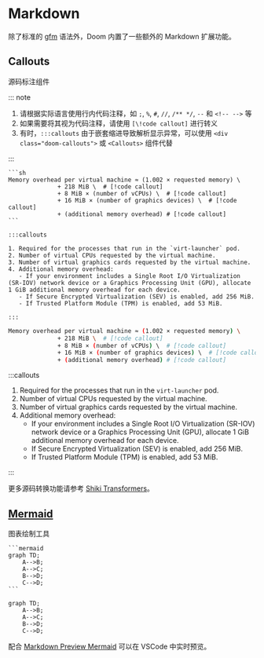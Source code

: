 
# Markdown

除了标准的 [gfm](https://github.github.com/gfm) 语法外，Doom 内置了一些额外的 Markdown 扩展功能。

## Callouts

源码标注组件

::: note

1. 请根据实际语言使用行内代码注释，如 `;`, `%`, `#`, `//`, `/** */`, `--` 和 `<!-- -->` 等
2. 如果需要将其视为代码注释，请使用 `[\!code callout]` 进行转义
3. 有时，`:::callouts` 由于嵌套缩进导致解析显示异常，可以使用 `<div class="doom-callouts">` 或 `<Callouts>` 组件代替

:::

````mdx
```sh
Memory overhead per virtual machine ≈ (1.002 × requested memory) \
              + 218 MiB \  # [!code callout]
              + 8 MiB × (number of vCPUs) \  # [!code callout]
              + 16 MiB × (number of graphics devices) \  # [!code callout]
              + (additional memory overhead) # [!code callout]
```

:::callouts

1. Required for the processes that run in the `virt-launcher` pod.
2. Number of virtual CPUs requested by the virtual machine.
3. Number of virtual graphics cards requested by the virtual machine.
4. Additional memory overhead:
   - If your environment includes a Single Root I/O Virtualization (SR-IOV) network device or a Graphics Processing Unit (GPU), allocate 1 GiB additional memory overhead for each device.
   - If Secure Encrypted Virtualization (SEV) is enabled, add 256 MiB.
   - If Trusted Platform Module (TPM) is enabled, add 53 MiB.

:::
````

```sh
Memory overhead per virtual machine ≈ (1.002 × requested memory) \
              + 218 MiB \  # [!code callout]
              + 8 MiB × (number of vCPUs) \  # [!code callout]
              + 16 MiB × (number of graphics devices) \  # [!code callout]
              + (additional memory overhead) # [!code callout]
```

:::callouts

1. Required for the processes that run in the `virt-launcher` pod.
2. Number of virtual CPUs requested by the virtual machine.
3. Number of virtual graphics cards requested by the virtual machine.
4. Additional memory overhead:
   - If your environment includes a Single Root I/O Virtualization (SR-IOV) network device or a Graphics Processing Unit (GPU), allocate 1 GiB additional memory overhead for each device.
   - If Secure Encrypted Virtualization (SEV) is enabled, add 256 MiB.
   - If Trusted Platform Module (TPM) is enabled, add 53 MiB.

:::

更多源码转换功能请参考 [Shiki Transformers](https://shiki.style/packages/transformers#transformers)。

## [Mermaid](https://mermaid.js.org)

图表绘制工具

````mdx
```mermaid
graph TD;
    A-->B;
    A-->C;
    B-->D;
    C-->D;
```
````

```mermaid
graph TD;
    A-->B;
    A-->C;
    B-->D;
    C-->D;
```

配合 [Markdown Preview Mermaid](https://github.com/mjbvz/vscode-markdown-mermaid) 可以在 VSCode 中实时预览。
